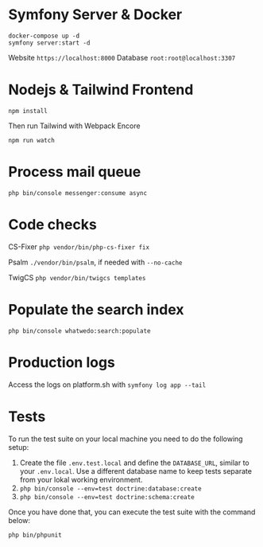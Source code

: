 
# Symfony Server & Docker
```
docker-compose up -d
symfony server:start -d
```

Website `https://localhost:8000`
Database `root:root@localhost:3307`

# Nodejs & Tailwind Frontend

```npm install```

Then run Tailwind with Webpack Encore

```npm run watch```

# Process mail queue
```php bin/console messenger:consume async```

# Code checks
CS-Fixer ```php vendor/bin/php-cs-fixer fix```

Psalm ```./vendor/bin/psalm```, if needed with ```--no-cache```

TwigCS ```php vendor/bin/twigcs templates```

# Populate the search index
```php bin/console whatwedo:search:populate```

# Production logs
Access the logs on platform.sh with
```symfony log app --tail```

# Tests
To run the test suite on your local machine you need to do the following setup:

1. Create the file `.env.test.local` and define the `DATABASE_URL`, similar to your `.env.local`. Use a different database name to keep tests separate from your lokal working environment.
2. `php bin/console --env=test doctrine:database:create`
3. `php bin/console --env=test doctrine:schema:create`

Once you have done that, you can execute the test suite with the command below:

`php bin/phpunit`
